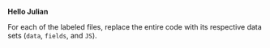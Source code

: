 **Hello Julian**

For each of the labeled files, replace the entire code with its respective data sets (`data`, `fields`, and `JS`). 
